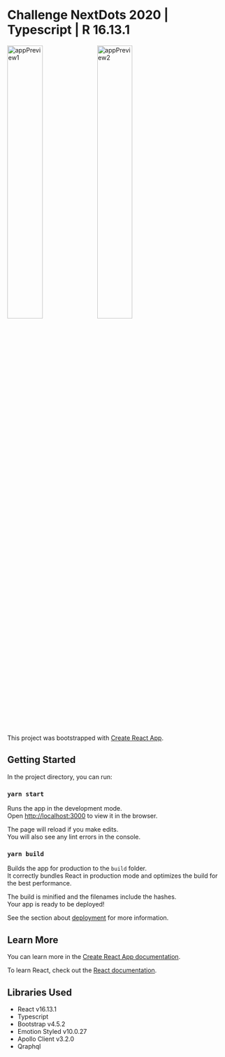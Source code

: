 # Challenge NextDots 2020 | Typescript | R 16.13.1

<img src="https://github.com/Alexander-Lancellott/Challenge-Nextdots-ReactWeb-2020/blob/5b6d1eab5dafe17290e0f568b4ae831c1d97acba/src/assets/image/appPreview1.png" width="40%" title="appPreview1"/> <img src="https://github.com/Alexander-Lancellott/Challenge-Nextdots-ReactWeb-2020/blob/5b6d1eab5dafe17290e0f568b4ae831c1d97acba/src/assets/image/appPreview2.png" width="40%" title="appPreview2"/>


This project was bootstrapped with [Create React App](https://github.com/facebook/create-react-app).

## Getting Started

In the project directory, you can run:

### `yarn start`

Runs the app in the development mode.<br />
Open [http://localhost:3000](http://localhost:3000) to view it in the browser.

The page will reload if you make edits.<br />
You will also see any lint errors in the console.

### `yarn build`

Builds the app for production to the `build` folder.<br />
It correctly bundles React in production mode and optimizes the build for the best performance.

The build is minified and the filenames include the hashes.<br />
Your app is ready to be deployed!

See the section about [deployment](https://facebook.github.io/create-react-app/docs/deployment) for more information.

## Learn More

You can learn more in the [Create React App documentation](https://facebook.github.io/create-react-app/docs/getting-started).

To learn React, check out the [React documentation](https://reactjs.org/).

## Libraries Used

- React v16.13.1
- Typescript
- Bootstrap v4.5.2
- Emotion Styled v10.0.27
- Apollo Client v3.2.0
- Qraphql
